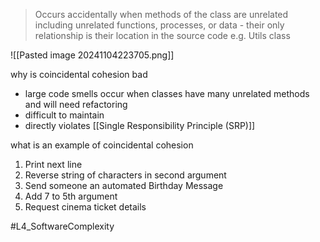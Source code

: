 > Occurs accidentally when methods of the class are unrelated including unrelated functions, processes, or data - their only relationship is their location in the source code e.g. Utils class

![[Pasted image 20241104223705.png]]

why is coincidental cohesion bad
- large code smells occur when classes have many unrelated methods and will need refactoring
- difficult to maintain
- directly violates [[Single Responsibility Principle (SRP)]]

what is an example of coincidental cohesion
1. Print next line
2. Reverse string of characters in second argument
3. Send someone an automated Birthday Message
4. Add 7 to 5th argument
5. Request cinema ticket details

#L4_SoftwareComplexity 
